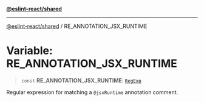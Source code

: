 [**@eslint-react/shared**](../README.md)

***

[@eslint-react/shared](../README.md) / RE\_ANNOTATION\_JSX\_RUNTIME

# Variable: RE\_ANNOTATION\_JSX\_RUNTIME

> `const` **RE\_ANNOTATION\_JSX\_RUNTIME**: [`RegExp`](https://developer.mozilla.org/docs/Web/JavaScript/Reference/Global_Objects/RegExp)

Regular expression for matching a `@jsxRuntime` annotation comment.
